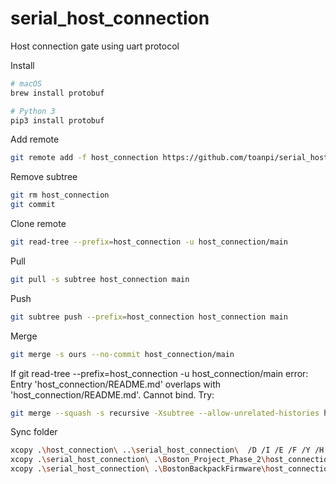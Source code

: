 # serial_host_connection
Host connection gate using uart protocol

Install
```bash
# macOS
brew install protobuf

# Python 3
pip3 install protobuf
```

Add remote
```bash
git remote add -f host_connection https://github.com/toanpi/serial_host_connection.git
```

Remove subtree
```bash
git rm host_connection
git commit
```

Clone remote
```bash
git read-tree --prefix=host_connection -u host_connection/main
```
Pull
```bash
git pull -s subtree host_connection main
```

Push
```bash
git subtree push --prefix=host_connection host_connection main
```

Merge
```bash
git merge -s ours --no-commit host_connection/main
```

If git read-tree --prefix=host_connection -u host_connection/main
error: Entry 'host_connection/README.md' overlaps with 'host_connection/README.md'.  Cannot bind.
Try:

```bash
git merge --squash -s recursive -Xsubtree --allow-unrelated-histories host_connection/main
```

Sync folder
```bash
xcopy .\host_connection\ ..\serial_host_connection\  /D /I /E /F /Y /H /R
xcopy .\serial_host_connection\ .\Boston_Project_Phase_2\host_connection\  /D /I /E /F /Y /H /R
xcopy .\serial_host_connection\ .\BostonBackpackFirmware\host_connection\  /D /I /E /F /Y /H /R
```

